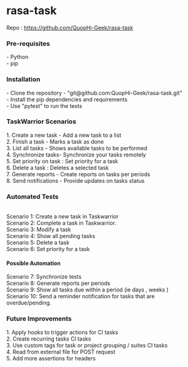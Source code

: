 # rasa-task

Repo : https://github.com/QuopHi-Geek/rasa-task 

<h3>Pre-requisites</h3>
- Python <br>
- pip <br>

<h3>Installation</h3>
- Clone the repository - "git@github.com:QuopHi-Geek/rasa-task.git" <br>
- Install the pip dependencies and requirements <br>
- Use "pytest" to run the tests <br>

<h3>TaskWarrior Scenarios</h3>
1. Create a new task - Add a new task to a list  <br>
2. Finish a task - Marks a task as done <br>
3. List all tasks - Shows available tasks to be performed <br>
4. Synchronize tasks-  Synchronize your tasks remotely <br>
5. Set priority on task  : Set priority for a task <br>
6. Delete a task  : Deletes a selected task <br>
7. Generate reports - Create reports on tasks per periods <br>
8. Send notifications - Provide updates on tasks status <br>

<h3> Automated Tests </h3><br>
Scenario 1: Create a new task in Taskwarrior <br>
Scenario 2: Complete a task in Taskwarrior. <br>
Scenario 3: Modify a task<br>
Scenario 4: Show all pending tasks <br>
Scenario 5: Delete a task <br>
Scenario 6: Set priority for a task <br>

<h4>Possible Automation</h4>
Scenario 7: Synchronize tests <br>
Scenario 8: Generate reports per periods <br>
Scenario 9: Show all tasks due within a period (ie days , weeks ) <br>
Scenario 10: Send a reminder notification for tasks that are overdue/pending. <br>

<h3>Future Improvements</h3>
1. Apply hooks to trigger actions for CI tasks<br>
2. Create recurring tasks CI tasks <br>
3. Use custom tags for task or project grouping / suites CI tasks <br>
4. Read from external file for POST request <br>
5. Add more assertions for headers <br>

